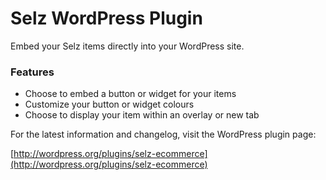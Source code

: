 # Selz WordPress Plugin

Embed your Selz items directly into your WordPress site. 

### Features

- Choose to embed a button or widget for your items
- Customize your button or widget colours
- Choose to display your item within an overlay or new tab

For the latest information and changelog, visit the WordPress plugin page:

[http://wordpress.org/plugins/selz-ecommerce](http://wordpress.org/plugins/selz-ecommerce)


